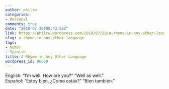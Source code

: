 ```yaml
---
author: philrw
categories:
- Personal
comments: true
date: "2010-07-20T08:43:52Z"
link: https://philrw.wordpress.com/2010/07/20/a-rhyme-in-any-other-language/
slug: a-rhyme-in-any-other-language
tags:
- humor
- Spanish
title: A Rhyme in Any Other Language
wordpress_id: 86050
---
```


English: “I’m well. How are you?” “Well as well.”  
Español: “Estoy bien. ¿Como estás?” “Bien también.”
